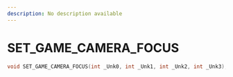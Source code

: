 ```yaml
---
description: No description available 
---
```


# SET_GAME_CAMERA_FOCUS

```cpp
void SET_GAME_CAMERA_FOCUS(int _Unk0, int _Unk1, int _Unk2, int _Unk3);
```